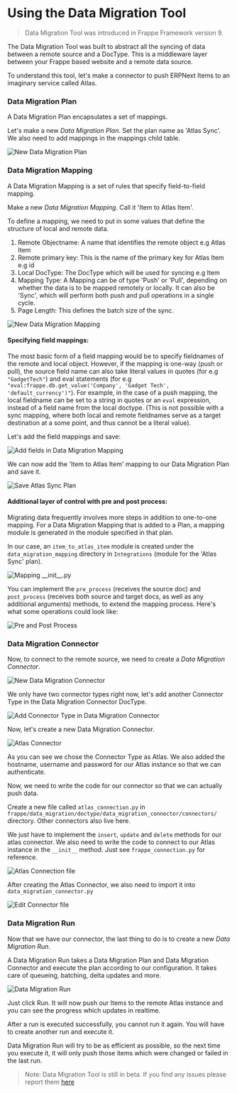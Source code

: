 <!-- add-breadcrumbs -->
# Using the Data Migration Tool

> Data Migration Tool was introduced in Frappe Framework version 9.

The Data Migration Tool was built to abstract all the syncing of data between a remote source and a DocType. This is a middleware layer between your Frappe based website and a remote data source.

To understand this tool, let's make a connector to push ERPNext Items to an imaginary service called Atlas.

### Data Migration Plan
A Data Migration Plan encapsulates a set of mappings.

Let's make a new *Data Migration Plan*. Set the plan name as 'Atlas Sync'. We also need to add mappings in the mappings child table.

<img class="screenshot" alt="New Data Migration Plan" src="{{docs_base_url}}/assets/img/data-migration/new-data-migration-plan.png">


### Data Migration Mapping
A Data Migration Mapping is a set of rules that specify field-to-field mapping.

Make a new *Data Migration Mapping*. Call it 'Item to Atlas Item'.

To define a mapping, we need to put in some values that define the structure of local and remote data.

1. Remote Objectname: A name that identifies the remote object e.g Atlas Item
1. Remote primary key: This is the name of the primary key for Atlas Item e.g id
1. Local DocType: The DocType which will be used for syncing e.g Item
1. Mapping Type: A Mapping can be of type 'Push' or 'Pull', depending on whether the data is to be mapped remotely or locally. It can also be 'Sync', which will perform both push and pull operations in a single cycle.
1. Page Length: This defines the batch size of the sync.

<img class="screenshot" alt="New Data Migration Mapping" src="{{docs_base_url}}/assets/img/data-migration/new-data-migration-mapping.png">

#### Specifying field mappings:

The most basic form of a field mapping would be to specify fieldnames of the remote and local object. However, if the mapping is one-way (push or pull), the source field name can also take literal values in quotes (for e.g `"GadgetTech"`) and eval statements (for e.g `"eval:frappe.db.get_value('Company', 'Gadget Tech', 'default_currency')"`). For example, in the case of a push mapping, the local fieldname can be set to a string in quotes or an `eval` expression, instead of a field name from the local doctype. (This is not possible with a sync mapping, where both local and remote fieldnames serve as a target destination at a some point, and thus cannot be a literal value).

Let's add the field mappings and save:

<img class="screenshot" alt="Add fields in Data Migration Mapping" src="{{docs_base_url}}/assets/img/data-migration/new-data-migration-mapping-fields.png">

We can now add the 'Item to Atlas Item' mapping to our Data Migration Plan and save it.

<img class="screenshot" alt="Save Atlas Sync Plan" src="{{docs_base_url}}/assets/img/data-migration/atlas-sync-plan.png">

#### Additional layer of control with pre and post process:

Migrating data frequently involves more steps in addition to one-to-one mapping. For a Data Migration Mapping that is added to a Plan, a mapping module is generated in the module specified in that plan.

In our case, an `item_to_atlas_item` module is created under the `data_migration_mapping` directory in `Integrations` (module for the 'Atlas Sync' plan).

<img class="screenshot" alt="Mapping __init__.py" src="{{docs_base_url}}/assets/img/data-migration/mapping-init-py.png">

You can implement the `pre_process` (receives the source doc) and `post_process` (receives both source and target docs, as well as any additional arguments) methods, to extend the mapping process. Here's what some operations could look like:

<img class="screenshot" alt="Pre and Post Process" src="{{docs_base_url}}/assets/img/data-migration/mapping-pre-and-post-process.png">

### Data Migration Connector
Now, to connect to the remote source, we need to create a *Data Migration Connector*.

<img class="screenshot" alt="New Data Migration Connector" src="{{docs_base_url}}/assets/img/data-migration/new-connector.png">

We only have two connector types right now, let's add another Connector Type in the Data Migration Connector DocType.

<img class="screenshot" alt="Add Connector Type in Data Migration Connector" src="{{docs_base_url}}/assets/img/data-migration/add-connector-type.png">

Now, let's create a new Data Migration Connector.

<img class="screenshot" alt="Atlas Connector" src="{{docs_base_url}}/assets/img/data-migration/atlas-connector.png">

As you can see we chose the Connector Type as Atlas. We also added the hostname, username and password for our Atlas instance so that we can authenticate.

Now, we need to write the code for our connector so that we can actually push data.

Create a new file called `atlas_connection.py` in `frappe/data_migration/doctype/data_migration_connector/connectors/` directory. Other connectors also live here.

We just have to implement the `insert`, `update` and `delete` methods for our atlas connector. We also need to write the code to connect to our Atlas instance in the `__init__` method. Just see `frappe_connection.py` for reference.

<img class="screenshot" alt="Atlas Connection file" src="{{docs_base_url}}/assets/img/data-migration/atlas-connection-py.png">

After creating the Atlas Connector, we also need to import it into `data_migration_connector.py`

<img class="screenshot" alt="Edit Connector file" src="{{docs_base_url}}/assets/img/data-migration/edit-connector-py.png">

### Data Migration Run
Now that we have our connector, the last thing to do is to create a new *Data Migration Run*.

A Data Migration Run takes a Data Migration Plan and Data Migration Connector and execute the plan according to our configuration. It takes care of queueing, batching, delta updates and more.

<img class="screenshot" alt="Data Migration Run" src="{{docs_base_url}}/assets/img/data-migration/data-migration-run.png">

Just click Run. It will now push our Items to the remote Atlas instance and you can see the progress which updates in realtime.

After a run is executed successfully, you cannot run it again. You will have to create another run and execute it.

Data Migration Run will try to be as efficient as possible, so the next time you execute it, it will only push those items which were changed or failed in the last run.


> Note: Data Migration Tool is still in beta. If you find any issues please report them [here](https://github.com/frappe/erpnext/issues)

<!-- markdown -->